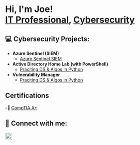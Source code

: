 <h1>Hi, I'm Joe! <br/> <a href="https://www.linkedin.com/in/joseph-beattie-b9a09b280//">IT Professional</a>, <a href="https://github.com/ITJOEIT">Cybersecurity</a></h1>

<h2>💻 Cybersecurity Projects:</h2>

- <b>Azure Sentinel (SIEM) </b>
  - [Azure Sentinel SIEM](https://github.com/ITJOEIT/Azure-SIEM)
- <b>Active Directory Home Lab (with PowerShell) </b>
  - [Praciting DS & Algos in Python](https://github.com/joshmadakor1/Algorithms-Practice)
- <b>Vulnerability Manager </b>
  - [Praciting DS & Algos in Python](https://github.com/joshmadakor1/Algorithms-Practice)
<h2>Certifications</h2>

-📃 [CompTIA A+](https://www.google.com)

<h2> 👋 Connect with me:</h2>


[<img align="left" alt="JoshMadakor | LinkedIn" width="22px" src="https://cdn.jsdelivr.net/npm/simple-icons@v3/icons/linkedin.svg" />][linkedin]

[linkedin]: https://linkedin.com/in/joseph-beattie-b9a09b280/

<!--
**joshmadakor1/joshmadakor1** is a ✨ _special_ ✨ repository because its `README.md` (this file) appears on your GitHub profile.

Here are some ideas to get you started:

- 🔭 I’m currently working on ...
- 🌱 I’m currently learning ...
- 👯 I’m looking to collaborate on ...
- 🤔 I’m looking for help with ...
- 💬 Ask me about ...
- 📫 How to reach me: ...
- 😄 Pronouns: ...
- ⚡ Fun fact: ...
-->
